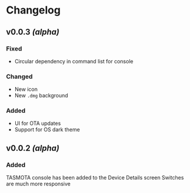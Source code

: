 # Changelog

## v0.0.3 *(alpha)*
### Fixed
* Circular dependency in command list for console

### Changed
* New icon
* New `.dmg` background

### Added
* UI for OTA updates
* Support for OS dark theme

## v0.0.2 *(alpha)*
### Added
TASMOTA console has been added to the Device Details screen
Switches are much more responsive
